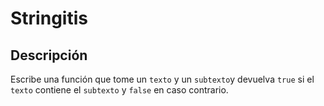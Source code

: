 
# Stringitis

## Descripción

Escribe una función que tome un `texto` y un `subtexto`y devuelva `true` si el `texto` contiene el `subtexto` y `false` en caso contrario.
